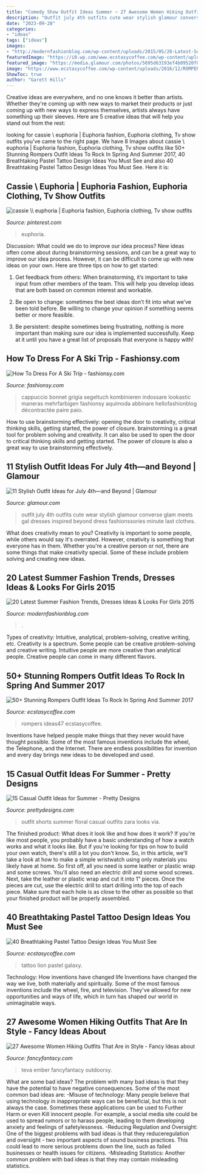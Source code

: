 ```yaml
---
title: "Comedy Show Outfit Ideas Summer ~ 27 Awesome Women Hiking Outfits That Are In Style"
description: "Outfit july 4th outfits cute wear stylish glamour converse glam meets gal dresses inspired beyond dress fashionssories minute last clothes"
date: "2023-09-28"
categories:
- "ideas"
tags: ["ideas"]
images:
- "http://modernfashionblog.com/wp-content/uploads/2015/05/20-Latest-Summer-Fashion-Trends-Dresses-Ideas-Looks-For-Girls-2015-13-384x1024.jpg"
featuredImage: "https://i0.wp.com/www.ecstasycoffee.com/wp-content/uploads/2017/03/Galaxy-lion.jpg?resize=600%2C825"
featured_image: "https://media.glamour.com/photos/5695d63193ef4b09520f04ef/master/pass/fashion-2015-06-july-4-gal-meets-glam-main.jpg"
image: "https://www.ecstasycoffee.com/wp-content/uploads/2016/12/ROMPER-OUTFIT-IDEAS47.jpg"
ShowToc: true
author: "Garett Hills"
---
```



Creative ideas are everywhere, and no one knows it better than artists. Whether they're coming up with new ways to market their products or just coming up with new ways to express themselves, artists always have something up their sleeves. Here are 5 creative ideas that will help you stand out from the rest: 

	

		
looking for cassie \\ euphoria | Euphoria fashion, Euphoria clothing, Tv show outfits you've came to the right page. We have 8 Images about cassie \\ euphoria | Euphoria fashion, Euphoria clothing, Tv show outfits like 50+ Stunning Rompers Outfit Ideas To Rock In Spring And Summer 2017, 40 Breathtaking Pastel Tattoo Design Ideas You Must See and also 40 Breathtaking Pastel Tattoo Design Ideas You Must See. Here it is:
		
    
## Cassie \\ Euphoria | Euphoria Fashion, Euphoria Clothing, Tv Show Outfits

<img loading=lazy src="https://i.pinimg.com/736x/fc/20/84/fc2084e1b482ac847097167649faab82.jpg" onerror="this.onerror=null;this.src='https://tse4.mm.bing.net/th?id=OIP.F5T5WhocuFwiFTApVIAPEwHaNL&amp;pid=15.1';" alt="cassie \\ euphoria | Euphoria fashion, Euphoria clothing, Tv show outfits">

_Source: pinterest.com_

>euphoria. 

	

Discussion: What could we do to improve our idea process?
New ideas often come about during brainstorming sessions, and can be a great way to improve our idea process. However, it can be difficult to come up with new ideas on your own. Here are three tips on how to get started:
1. Get feedback from others: When brainstorming, it’s important to take input from other members of the team. This will help you develop ideas that are both based on common interest and workable.

2. Be open to change: sometimes the best ideas don’t fit into what we’ve been told before. Be willing to change your opinion if something seems better or more feasible.

3. Be persistent: despite sometimes being frustrating, nothing is more important than making sure our idea is implemented successfully. Keep at it until you have a great list of proposals that everyone is happy with!

    
## How To Dress For A Ski Trip - Fashionsy.com

<img loading=lazy src="https://fashionsy.com/wp-content/uploads/2015/12/snow-outfit-hello-fashion-blog-630x1024.jpg" onerror="this.onerror=null;this.src='https://tse3.mm.bing.net/th?id=OIP.3F3kOHjBlysafi23gWpXBgHaMC&amp;pid=15.1';" alt="How To Dress For A Ski Trip - fashionsy.com">

_Source: fashionsy.com_

>cappuccio bonnet grigia segeltuch kombinieren indossare lookastic maneras mehrfarbigen fashionsy aquimoda abbinare hellofashionblog décontractée paire paio. 

	

How to use brainstorming effectively: opening the door to creativity, critical thinking skills, getting started, the power of closure.
brainstorming is a great tool for problem solving and creativity. It can also be used to open the door to critical thinking skills and getting started. The power of closure is also a great way to use brainstorming effectively.

    
## 11 Stylish Outfit Ideas For July 4th—and Beyond | Glamour

<img loading=lazy src="https://media.glamour.com/photos/5695d63193ef4b09520f04ef/master/pass/fashion-2015-06-july-4-gal-meets-glam-main.jpg" onerror="this.onerror=null;this.src='https://tse4.mm.bing.net/th?id=OIP.kGtrr-Wzf9vtmCZFF_jAwwHaLH&amp;pid=15.1';" alt="11 Stylish Outfit Ideas for July 4th—and Beyond | Glamour">

_Source: glamour.com_

>outfit july 4th outfits cute wear stylish glamour converse glam meets gal dresses inspired beyond dress fashionssories minute last clothes. 

	

What does creativity mean to you?
Creativity is important to some people, while others would say it's overrated. However, creativity is something that everyone has in them. Whether you're a creative person or not, there are some things that make creativity special. Some of these include problem solving and creating new ideas.

    
## 20 Latest Summer Fashion Trends, Dresses Ideas &amp; Looks For Girls 2015

<img loading=lazy src="http://modernfashionblog.com/wp-content/uploads/2015/05/20-Latest-Summer-Fashion-Trends-Dresses-Ideas-Looks-For-Girls-2015-13-384x1024.jpg" onerror="this.onerror=null;this.src='https://tse2.mm.bing.net/th?id=OIP.Sp2Fj5XM_h54eVGNu4oa1AAAAA&amp;pid=15.1';" alt="20 Latest Summer Fashion Trends, Dresses Ideas &amp; Looks For Girls 2015">

_Source: modernfashionblog.com_

>. 

	

Types of creativity: Intuitive, analytical, problem-solving, creative writing, etc.
Creativity is a spectrum. Some people can be creative problem-solving and creative writing. Intuitive people are more creative than analytical people. Creative people can come in many different flavors.

    
## 50+ Stunning Rompers Outfit Ideas To Rock In Spring And Summer 2017

<img loading=lazy src="https://www.ecstasycoffee.com/wp-content/uploads/2016/12/ROMPER-OUTFIT-IDEAS47.jpg" onerror="this.onerror=null;this.src='https://tse1.mm.bing.net/th?id=OIP.idFomEGzUGlF375zSTff-wHaMW&amp;pid=15.1';" alt="50+ Stunning Rompers Outfit Ideas To Rock In Spring And Summer 2017">

_Source: ecstasycoffee.com_

>rompers ideas47 ecstasycoffee. 

	

Inventions have helped people make things that they never would have thought possible. Some of the most famous inventions include the wheel, the Telephone, and the Internet. There are endless possibilities for invention and every day brings new ideas to be developed and used.

    
## 15 Casual Outfit Ideas For Summer - Pretty Designs

<img loading=lazy src="http://www.prettydesigns.com/wp-content/uploads/2014/05/Floral-Shorts-Outfit-Ideas.jpg" onerror="this.onerror=null;this.src='https://tse3.mm.bing.net/th?id=OIP.ZhkQjpVi9g28CMwUoDfVHwHaK3&amp;pid=15.1';" alt="15 Casual Outfit Ideas for Summer - Pretty Designs">

_Source: prettydesigns.com_

>outfit shorts summer floral casual outfits zara looks via. 

	

The finished product: What does it look like and how does it work?
If you're like most people, you probably have a basic understanding of how a watch works and what it looks like. But if you're looking for tips on how to build your own watch, there's still a lot you don't know.  So, in this article, we'll take a look at how to make a simple wristwatch using only materials you likely have at home. 
So first off, all you need is some leather or plastic wrap and some screws. You'll also need an electric drill and some wood screws. Next, take the leather or plastic wrap and cut it into 1" pieces. Once the pieces are cut, use the electric drill to start drilling into the top of each piece. Make sure that each hole is as close to the other as possible so that your finished product will be properly assembled.

    
## 40 Breathtaking Pastel Tattoo Design Ideas You Must See

<img loading=lazy src="https://i0.wp.com/www.ecstasycoffee.com/wp-content/uploads/2017/03/Galaxy-lion.jpg?resize=600%2C825" onerror="this.onerror=null;this.src='https://tse3.mm.bing.net/th?id=OIP.6QZIewKr22loEwGupO4MCQHaKL&amp;pid=15.1';" alt="40 Breathtaking Pastel Tattoo Design Ideas You Must See">

_Source: ecstasycoffee.com_

>tattoo lion pastel galaxy. 

	

Technology: How inventions have changed life
Inventions have changed the way we live, both materially and spiritually. Some of the most famous inventions include the wheel, fire, and television. They've allowed for new opportunities and ways of life, which in turn has shaped our world in unimaginable ways.

    
## 27 Awesome Women Hiking Outfits That Are In Style - Fancy Ideas About

<img loading=lazy src="https://fancyfantacy.com/wp-content/uploads/2020/04/Awesome-Women-Hiking-Outfits-That-Are-in-Style-13.jpg" onerror="this.onerror=null;this.src='https://tse2.mm.bing.net/th?id=OIP.kbBL4-gYGTLnLx2YAo6_awHaLH&amp;pid=15.1';" alt="27 Awesome Women Hiking Outfits That Are in Style - Fancy Ideas about">

_Source: fancyfantacy.com_

>teva ember fancyfantacy outdoorsy. 

	

What are some bad ideas?
The problem with many bad ideas is that they have the potential to have negative consequences. Some of the most common bad ideas are: 
-Misuse of technology: Many people believe that using technology in inappropriate ways can be beneficial, but this is not always the case. Sometimes these applications can be used to Further Harm or even Kill innocent people. For example, a social media site could be used to spread rumors or to harass people, leading to them developing anxiety and feelings of safetylessness. 
-Reducing Regulation and Oversight: One of the biggest problems with bad ideas is that they reduceregulation and oversight - two important aspects of sound business practices. This could lead to more serious problems down the line, such as failed businesses or health issues for citizens. 
-Misleading Statistics: Another common problem with bad ideas is that they may contain misleading statistics.


